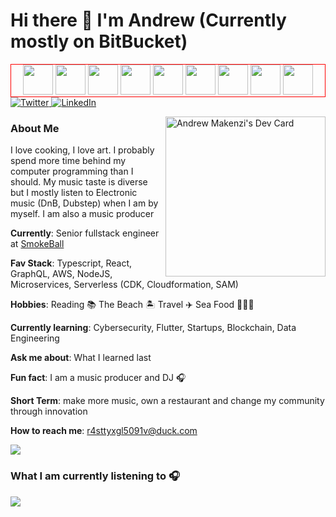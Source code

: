 # Hi there 👋 I'm Andrew (Currently mostly on BitBucket)

<div align="center" class="gifs" style="border: 1px solid red">
    <img height=48 src=https://distok.top/stickers/817709667701751820/819128604311027752.gif />
    <img height=48 src=https://distok.top/stickers/817709667701751820/819128604311027752.gif />
    <img height=48 src=https://distok.top/stickers/817709667701751820/819128604311027752.gif />
    <img height=48 src=https://distok.top/stickers/817709667701751820/819128604311027752.gif />
    <img height=48 src=https://distok.top/stickers/817709667701751820/819128604311027752.gif />
    <img height=48 src=https://distok.top/stickers/817709667701751820/819128604311027752.gif />
    <img height=48 src=https://distok.top/stickers/817709667701751820/819128604311027752.gif />
    <img height=48 src=https://distok.top/stickers/817709667701751820/819128604311027752.gif />
    <img height=48 src=https://distok.top/stickers/817709667701751820/819128604311027752.gif />
</div>

<div align="left">
  <a href="https://twitter.com/amackzie">
    <img
      src="https://img.shields.io/twitter/follow/omBratteng?label=Twitter&logo=twitter&style=flat-square&color=1da1f2&logoColor=ffffff"
      alt="Twitter"
    />
  </a>
  <a href="https://www.linkedin.com/in/wambuamakenzi/">
    <img
      src="https://img.shields.io/static/v1?logo=linkedin&style=flat-square&color=0072b1&label=LinkedIn&message=%E2%98%86"
      alt="LinkedIn"
    />
  </a>

<a href="https://app.daily.dev/amackzie"><img  width="256"
      align="right" src="https://api.daily.dev/devcards/fd61670a8cbe40fda6345c0bb1da45f3.png?r=drc" width="400" alt="Andrew Makenzi's Dev Card"/></a>
</div>

### About Me
<p> I love cooking, I love art. I probably spend more time behind my computer programming than I should. My music taste is diverse but I mostly listen to Electronic music (DnB, Dubstep) when I am by myself. I am also a music producer</p>



**Currently**: Senior fullstack engineer at [SmokeBall](https://www.smokeball.com/)

**Fav Stack**: Typescript, React, GraphQL, AWS, NodeJS, Microservices, Serverless (CDK, Cloudformation, SAM)

**Hobbies**: Reading 📚 The Beach 🏝️ Travel ✈️ Sea Food 🦞🦀🦈

**Currently learning**: Cybersecurity, Flutter, Startups, Blockchain, Data Engineering

**Ask me about**: What I learned last

**Fun fact**: I am a music producer and DJ 🎧

**Short Term**: make more music, own a restaurant and change my community through innovation

**How to reach me**: r4sttyxgl5091v@duck.com


<a href="https://github.com/VishwaGauravIn/github-twitter-card-embed"><img src="https://gtce.itsvg.in/api?username=amackzie&theme=dracula&response=true&border=true&time=true&icon=default"/></a>


### What I am currently listening to 🎧
<p>
     <a href="https://spotify-github-profile.vercel.app/api/view.svg?uid=amackzie&redirect=true">
       <img src="https://spotify-github-profile.vercel.app/api/view.svg?                        uid=amackzie&cover_image=true&theme=novatorem&bar_color=53b14f&bar_color_cover=false"/>
     </a>
 </p>
 
 <p>
 </p>
 

